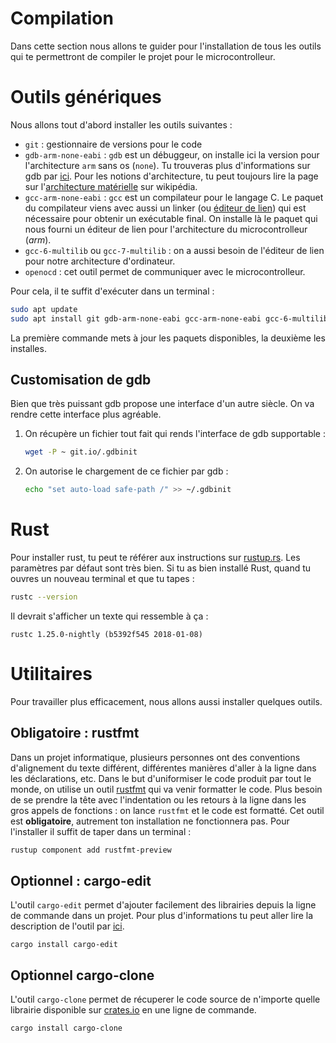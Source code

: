 # Compilation

Dans cette section nous allons te guider pour l'installation de tous les outils qui te permettront de compiler le projet pour le microcontrolleur.

# Outils génériques

Nous allons tout d'abord installer les outils suivantes :

* `git` : gestionnaire de versions pour le code
* `gdb-arm-none-eabi` : `gdb` est un débuggeur, on installe ici la version pour l'architecture `arm` sans os (`none`). Tu trouveras plus d'informations sur gdb par [ici](https://fr.wikipedia.org/wiki/GNU_Debugger). Pour les notions d'architecture, tu peut toujours lire la page sur l'[architecture matérielle](https://fr.wikipedia.org/wiki/Architecture_de_processeur) sur wikipédia.
* `gcc-arm-none-eabi` : `gcc` est un compilateur pour le langage C. Le paquet du compilateur viens avec aussi un linker (ou [éditeur de lien](https://fr.wikipedia.org/wiki/%C3%89dition_de_liens)) qui est nécessaire pour obtenir un exécutable final. On installe là le paquet qui nous fourni un éditeur de lien pour l'architecture du microcontrolleur (*arm*).
* `gcc-6-multilib` ou `gcc-7-multilib` : on a aussi besoin de l'éditeur de lien pour notre architecture d'ordinateur.
* `openocd` : cet outil permet de communiquer avec le microcontrolleur.

Pour cela, il te suffit d'exécuter dans un terminal :

```bash
sudo apt update
sudo apt install git gdb-arm-none-eabi gcc-arm-none-eabi gcc-6-multilib openocd
```

La première commande mets à jour les paquets disponibles, la deuxième les installes.

## Customisation de gdb

Bien que très puissant gdb propose une interface d'un autre siècle. On va rendre cette interface plus agréable.
1. On récupère un fichier tout fait qui rends l'interface de gdb supportable :
	```bash
	wget -P ~ git.io/.gdbinit
	```
2. On autorise le chargement de ce fichier par gdb :
	```bash
	echo "set auto-load safe-path /" >> ~/.gdbinit
	```

# Rust

Pour installer rust, tu peut te référer aux instructions sur [rustup.rs](https://rustup.rs). Les paramètres par défaut sont très bien.
Si tu as bien installé Rust, quand tu ouvres un nouveau terminal et que tu tapes :

```bash
rustc --version
```

Il devrait s'afficher un texte qui ressemble à ça :

```
rustc 1.25.0-nightly (b5392f545 2018-01-08)
```

# Utilitaires

Pour travailler plus efficacement, nous allons aussi installer quelques outils.

## Obligatoire : rustfmt

Dans un projet informatique, plusieurs personnes ont des conventions d'alignement du texte différent, différentes manières d'aller à la ligne dans les déclarations, etc.
Dans le but d'uniformiser le code produit par tout le monde, on utilise un outil [rustfmt](https://github.com/rust-lang-nursery/rustfmt) qui va venir formatter le code. Plus besoin de se prendre la tête avec l'indentation ou les retours à la ligne dans les gros appels de fonctions : on lance `rustfmt` et le code est formatté.
Cet outil est **obligatoire**, autrement ton installation ne fonctionnera pas. Pour l'installer il suffit de taper dans un terminal :

```bash
rustup component add rustfmt-preview
```

## Optionnel : cargo-edit

L'outil `cargo-edit` permet d'ajouter facilement des librairies depuis la ligne de commande dans un projet. Pour plus d'informations tu peut aller lire la description de l'outil par [ici](https://crates.io/crates/cargo-edit).
```
cargo install cargo-edit
```

## Optionnel cargo-clone

L'outil `cargo-clone` permet de récuperer le code source de n'importe quelle librairie disponible sur [crates.io](https://crates.io) en une ligne de commande.

```
cargo install cargo-clone
```
